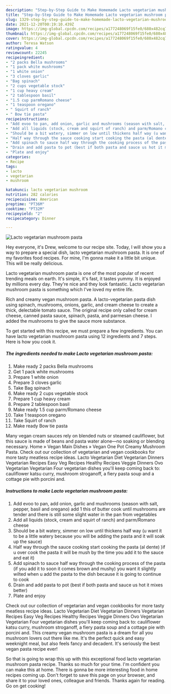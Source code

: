 ```yaml
---
description: "Step-by-Step Guide to Make Homemade Lacto vegetarian mushroom pasta"
title: "Step-by-Step Guide to Make Homemade Lacto vegetarian mushroom pasta"
slug: 1329-step-by-step-guide-to-make-homemade-lacto-vegetarian-mushroom-pasta
date: 2021-12-20T00:19:10.439Z
image: https://img-global.cpcdn.com/recipes/a177248069f15fe0/680x482cq70/lacto-vegetarian-mushroom-pasta-recipe-main-photo.jpg
thumbnail: https://img-global.cpcdn.com/recipes/a177248069f15fe0/680x482cq70/lacto-vegetarian-mushroom-pasta-recipe-main-photo.jpg
cover: https://img-global.cpcdn.com/recipes/a177248069f15fe0/680x482cq70/lacto-vegetarian-mushroom-pasta-recipe-main-photo.jpg
author: Teresa Watson
ratingvalue: 4
reviewcount: 22245
recipeingredient:
- "2 packs Bella mushrooms"
- "1 pack white mushrooms"
- "1 white onion"
- "3 cloves garlic"
- "Bag spinach"
- "2 cups vegetable stock"
- "1 cup heavy cream"
- "2 tablespoon basil"
- "1.5 cup parmRomano cheese"
- "1 teaspoon oregano"
- " Squirt of ranch"
- " Bow tie pasta"
recipeinstructions:
- "Add evoo to pan, add onion, garlic and mushrooms (season with salt, pepper, basil and oregano) add 1 this of butter cook until mushrooms are tender and there is still some slight water in the pan from vegetables"
- "Add all liquids (stock, cream and squirt of ranch) and parm/Romano cheese"
- "Should be a bit watery, simmer on low until thickens half way (u want it to be a little watery because you will be adding the pasta and it will soak up the sauce)"
- "Half way through the sauce cooking start cooking the pasta (al dente) )if u over cook the pasta it will be mush by the time you add it to the sauce and eat it)"
- "Add spinach to sauce half way through the cooking process of the pasta (if you add it to soon it comes brown and mushy) you want it slightly wilted when u add the pasta to the dish because it is going to continue to cook"
- "Drain and add pasta to pot (best if both pasta and sauce us hot it mixes better)"
- "Plate and enjoy"
categories:
- Recipe
tags:
- lacto
- vegetarian
- mushroom

katakunci: lacto vegetarian mushroom 
nutrition: 282 calories
recipecuisine: American
preptime: "PT36M"
cooktime: "PT32M"
recipeyield: "2"
recipecategory: Dinner

---
```



![Lacto vegetarian mushroom pasta](https://img-global.cpcdn.com/recipes/a177248069f15fe0/680x482cq70/lacto-vegetarian-mushroom-pasta-recipe-main-photo.jpg)

Hey everyone, it's Drew, welcome to our recipe site. Today, I will show you a way to prepare a special dish, lacto vegetarian mushroom pasta. It is one of my favorites food recipes. For mine, I'm gonna make it a little bit unique. This will be really delicious.

Lacto vegetarian mushroom pasta is one of the most popular of recent trending meals on earth. It's simple, it's fast, it tastes yummy. It is enjoyed by millions every day. They're nice and they look fantastic. Lacto vegetarian mushroom pasta is something which I've loved my entire life.

Rich and creamy vegan mushroom pasta. A lacto-vegetarian pasta dish using spinach, mushrooms, onions, garlic, and cream cheese to create a thick, delectable tomato sauce. The original recipe only called for cream cheese, canned pasta sauce, spinach, pasta, and parmesan cheese. I added the mushrooms to give the sauce more substance.


To get started with this recipe, we must prepare a few ingredients. You can have lacto vegetarian mushroom pasta using 12 ingredients and 7 steps. Here is how you cook it.

<!--inarticleads1-->

##### The ingredients needed to make Lacto vegetarian mushroom pasta:

1. Make ready 2 packs Bella mushrooms
1. Get 1 pack white mushrooms
1. Prepare 1 white onion
1. Prepare 3 cloves garlic
1. Take Bag spinach
1. Make ready 2 cups vegetable stock
1. Prepare 1 cup heavy cream
1. Prepare 2 tablespoon basil
1. Make ready 1.5 cup parm/Romano cheese
1. Take 1 teaspoon oregano
1. Take  Squirt of ranch
1. Make ready  Bow tie pasta


Many vegan cream sauces rely on blended nuts or steamed cauliflower, but this sauce is made of beans and pasta water alone—no soaking or blending necessary. Home » Vegan Main Dishes » Vegan One Pot Creamy Mushroom Pasta. Check out our collection of vegetarian and vegan cookbooks for more tasty meatless recipe ideas. Lacto Vegetarian Diet Vegetarian Dinners Vegetarian Recipes Easy Veg Recipes Healthy Recipes Veggie Dinners Ovo Vegetarian Vegetarian Four vegetarian dishes you&#39;ll keep coming back to: cauliflower katsu curry, mushroom stroganoff, a fiery pasta soup and a cottage pie with porcini and. 

<!--inarticleads2-->

##### Instructions to make Lacto vegetarian mushroom pasta:

1. Add evoo to pan, add onion, garlic and mushrooms (season with salt, pepper, basil and oregano) add 1 this of butter cook until mushrooms are tender and there is still some slight water in the pan from vegetables
1. Add all liquids (stock, cream and squirt of ranch) and parm/Romano cheese
1. Should be a bit watery, simmer on low until thickens half way (u want it to be a little watery because you will be adding the pasta and it will soak up the sauce)
1. Half way through the sauce cooking start cooking the pasta (al dente) )if u over cook the pasta it will be mush by the time you add it to the sauce and eat it)
1. Add spinach to sauce half way through the cooking process of the pasta (if you add it to soon it comes brown and mushy) you want it slightly wilted when u add the pasta to the dish because it is going to continue to cook
1. Drain and add pasta to pot (best if both pasta and sauce us hot it mixes better)
1. Plate and enjoy


Check out our collection of vegetarian and vegan cookbooks for more tasty meatless recipe ideas. Lacto Vegetarian Diet Vegetarian Dinners Vegetarian Recipes Easy Veg Recipes Healthy Recipes Veggie Dinners Ovo Vegetarian Vegetarian Four vegetarian dishes you&#39;ll keep coming back to: cauliflower katsu curry, mushroom stroganoff, a fiery pasta soup and a cottage pie with porcini and. This creamy vegan mushroom pasta is a dream for all you mushroom lovers out there like me. It&#39;s the perfect quick and easy weeknight meal, but also feels fancy and decadent. It&#39;s seriously the best vegan pasta recipe ever! 

So that is going to wrap this up with this exceptional food lacto vegetarian mushroom pasta recipe. Thanks so much for your time. I'm confident you can make this at home. There is gonna be more interesting food in home recipes coming up. Don't forget to save this page on your browser, and share it to your loved ones, colleague and friends. Thanks again for reading. Go on get cooking!
